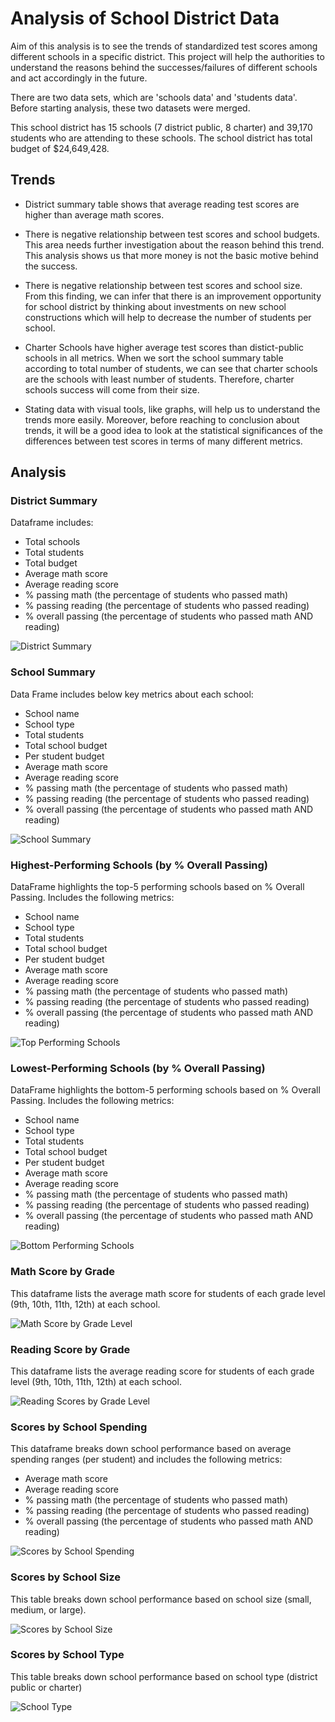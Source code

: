 # Analysis of School District Data

Aim of this analysis is to see the trends of standardized test scores among different schools in a specific district. This project will help the authorities to understand the reasons behind the successes/failures of different schools and act accordingly in the future. 

There are two data sets, which are 'schools data' and 'students data'. Before starting analysis, these two datasets were merged.  

This school district has 15 schools (7 district public, 8 charter) and 39,170 students who are attending to these schools. The school district has total budget of $24,649,428. 

## Trends

* District summary table shows that average reading test scores are higher than average math scores.  

* There is negative relationship between test scores and school budgets. This area needs further investigation about the reason behind this trend. This analysis shows us that more money is not the basic motive behind the success.

* There is negative relationship between test scores and school size. From this finding, we can infer that there is an improvement opportunity for school district by thinking about investments on new school constructions which will help to decrease the number of students per school.  

* Charter Schools have higher average test scores than distict-public schools in all metrics. When we sort the school summary table according to total number of students, we can see that charter schools are the schools with least number of students. Therefore, charter schools success will come from their size.

* Stating data with visual tools, like graphs, will help us to understand the trends more easily. Moreover, before reaching to conclusion about trends, it will be a good idea to look at the statistical significances of the differences between test scores in terms of many different metrics.   

## Analysis
### District Summary

Dataframe includes:

* Total schools
* Total students
* Total budget
* Average math score
* Average reading score
* % passing math (the percentage of students who passed math)
* % passing reading (the percentage of students who passed reading)
* % overall passing (the percentage of students who passed math AND reading)

![District Summary](./Images/district_summary.PNG)

### School Summary

Data Frame includes below key metrics about each school:

* School name
* School type
* Total students
* Total school budget
* Per student budget
* Average math score
* Average reading score
* % passing math (the percentage of students who passed math)
* % passing reading (the percentage of students who passed reading)
* % overall passing (the percentage of students who passed math AND reading)

![School Summary](./Images/school_summary.PNG)

### Highest-Performing Schools (by % Overall Passing)

DataFrame highlights the top-5 performing schools based on % Overall Passing. Includes the following metrics:

* School name
* School type
* Total students
* Total school budget
* Per student budget
* Average math score
* Average reading score
* % passing math (the percentage of students who passed math)
* % passing reading (the percentage of students who passed reading)
* % overall passing (the percentage of students who passed math AND reading)

![Top Performing Schools](./Images/top_five.PNG)

### Lowest-Performing Schools (by % Overall Passing)

DataFrame highlights the bottom-5 performing schools based on % Overall Passing. Includes the following metrics:

* School name
* School type
* Total students
* Total school budget
* Per student budget
* Average math score
* Average reading score
* % passing math (the percentage of students who passed math)
* % passing reading (the percentage of students who passed reading)
* % overall passing (the percentage of students who passed math AND reading)

![Bottom Performing Schools](./Images/bottom_five.PNG)

### Math Score by Grade

This dataframe lists the average math score for students of each grade level (9th, 10th, 11th, 12th) at each school.

![Math Score by Grade Level](./Images/math_scores_acc_grade.PNG)

### Reading Score by Grade

This dataframe lists the average reading score for students of each grade level (9th, 10th, 11th, 12th) at each school.

![Reading Scores by Grade Level](./Images/reading_scores_acc_grade.PNG)

### Scores by School Spending

This dataframe breaks down school performance based on average spending ranges (per student) and includes the following metrics:

* Average math score
* Average reading score
* % passing math (the percentage of students who passed math)
* % passing reading (the percentage of students who passed reading)
* % overall passing (the percentage of students who passed math AND reading)

![Scores by School Spending](./Images/scores_by_spending.PNG)

### Scores by School Size

This table breaks down school performance based on school size (small, medium, or large).

![Scores by School Size](./Images/scores_by_school_size.PNG)

### Scores by School Type

This table breaks down school performance based on school type (district public or charter)

![School Type](./Images/scores_by_school_type.PNG)